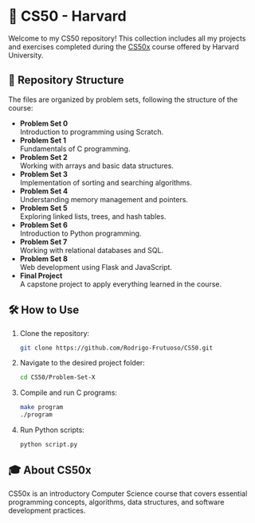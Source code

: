 # 📌 CS50 - Harvard

Welcome to my CS50 repository! This collection includes all my projects and exercises completed during the [CS50x](https://cs50.harvard.edu/x/) course offered by Harvard University.

## 📂 Repository Structure

The files are organized by problem sets, following the structure of the course:

- **Problem Set 0**  
  Introduction to programming using Scratch.
- **Problem Set 1**  
  Fundamentals of C programming.
- **Problem Set 2**  
  Working with arrays and basic data structures.
- **Problem Set 3**  
  Implementation of sorting and searching algorithms.
- **Problem Set 4**  
  Understanding memory management and pointers.
- **Problem Set 5**  
  Exploring linked lists, trees, and hash tables.
- **Problem Set 6**  
  Introduction to Python programming.
- **Problem Set 7**  
  Working with relational databases and SQL.
- **Problem Set 8**  
  Web development using Flask and JavaScript.
- **Final Project**  
  A capstone project to apply everything learned in the course.

## 🛠️ How to Use

1. Clone the repository:
   ```bash
   git clone https://github.com/Rodrigo-Frutuoso/CS50.git
   ```
2. Navigate to the desired project folder:
   ```bash
   cd CS50/Problem-Set-X
   ```
3. Compile and run C programs:
   ```bash
   make program
   ./program
   ```
4. Run Python scripts:
   ```bash
   python script.py
   ```

## 🎓 About CS50x

CS50x is an introductory Computer Science course that covers essential programming concepts, algorithms, data structures, and software development practices.
